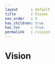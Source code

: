 ```yaml
---
layout      : default
title       : Vision
nav_order   : 3
has_children: true
has_toc     : true
permalink   : /vision
---
```


# Vision

